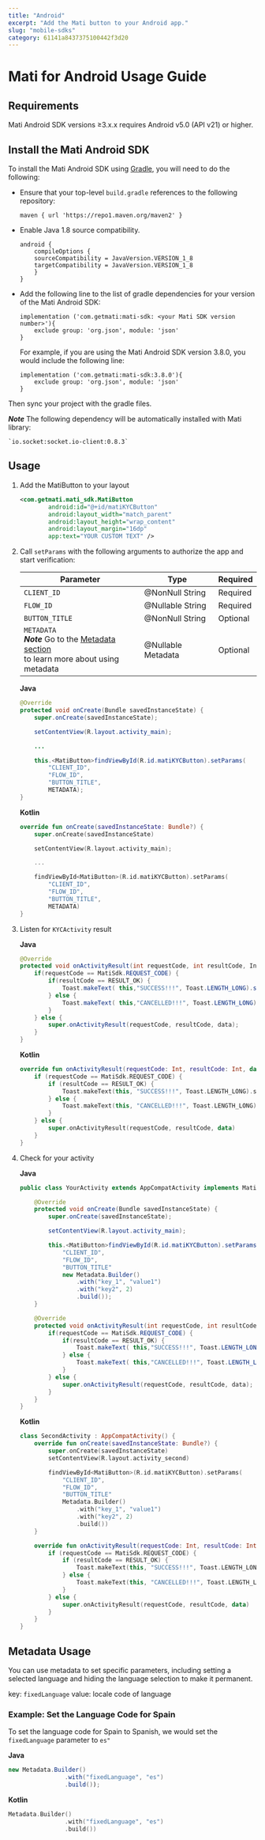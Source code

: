 ```yaml
---
title: "Android"
excerpt: "Add the Mati button to your Android app."
slug: "mobile-sdks"
category: 61141a8437375100442f3d20
---
```


# Mati for Android Usage Guide


## Requirements

Mati Android SDK versions &#8805;3.x.x requires Android v5.0 (API v21) or higher.

## Install the Mati Android SDK

To install the Mati Android SDK using [Gradle](https://gradle.org/), you will need to do the following:

- Ensure that your top-level `build.gradle` references to the following repository:
	```
	maven { url 'https://repo1.maven.org/maven2' }
	```

- Enable Java 1.8 source compatibility.

	```
	android {
	    compileOptions {
		sourceCompatibility = JavaVersion.VERSION_1_8
		targetCompatibility = JavaVersion.VERSION_1_8
	    }
	}
	```

- Add the following line to the list of gradle dependencies for your version of the Mati Android SDK:

	```
	implementation ('com.getmati:mati-sdk: <your Mati SDK version number>'){
		exclude group: 'org.json', module: 'json'
	}
	```

	For example, if you are using the Mati Android SDK version 3.8.0, you would include the following line:

	```
	implementation ('com.getmati:mati-sdk:3.8.0'){
		exclude group: 'org.json', module: 'json'
	}
	```

Then sync your project with the gradle files.

_**Note**_ The following dependency will be automatically installed with Mati library:

    `io.socket:socket.io-client:0.8.3`

## Usage

1. Add the MatiButton to your layout

	```xml
	<com.getmati.mati_sdk.MatiButton
	        android:id="@+id/matiKYCButton"
	        android:layout_width="match_parent"
	        android:layout_height="wrap_content"
	        android:layout_margin="16dp"
	        app:text="YOUR CUSTOM TEXT" />
	```
1.  Call `setParams` with the following arguments to authorize the app and start verification:

	| 	Parameter     | Type                 | Required |
	|---------------|----------------------|----------|
	|  `CLIENT_ID`   | @NonNull String      | Required |
	|  `FLOW_ID`     | @Nullable String     | Required |
	|  `BUTTON_TITLE` | @NonNull String      | Optional |
	|  `METADATA` <br /> _**Note**_ Go to the [Metadata section](#metadata-usage) <br />to learn more about using metadata   | @Nullable Metadata   | Optional |


	**Java**

	```Java
	@Override
	protected void onCreate(Bundle savedInstanceState) {
	    super.onCreate(savedInstanceState);

	    setContentView(R.layout.activity_main);

	    ...

	    this.<MatiButton>findViewById(R.id.matiKYCButton).setParams(
	        "CLIENT_ID",
	        "FLOW_ID",
	        "BUTTON_TITLE",
	        METADATA);
	}
	```

	**Kotlin**

	```kotlin
	override fun onCreate(savedInstanceState: Bundle?) {
	    super.onCreate(savedInstanceState)

	    setContentView(R.layout.activity_main);

	    ...

	    findViewById<MatiButton>(R.id.matiKYCButton).setParams(
	        "CLIENT_ID",
	        "FLOW_ID",
	        "BUTTON_TITLE",
	        METADATA)
	}
	```

1.  Listen for `KYCActivity` result

	**Java**
	```Java
	@Override
	protected void onActivityResult(int requestCode, int resultCode, Intent data) {
	    if(requestCode == MatiSdk.REQUEST_CODE) {
	        if(resultCode == RESULT_OK) {
	            Toast.makeText( this,"SUCCESS!!!", Toast.LENGTH_LONG).show();
	        } else {
	            Toast.makeText( this,"CANCELLED!!!", Toast.LENGTH_LONG).show();
	        }
	    } else {
	        super.onActivityResult(requestCode, resultCode, data);
	    }
	}
	```

	**Kotlin**
	```Kotlin
	override fun onActivityResult(requestCode: Int, resultCode: Int, data: Intent?) {
	    if (requestCode == MatiSdk.REQUEST_CODE) {
	        if (resultCode == RESULT_OK) {
	            Toast.makeText(this, "SUCCESS!!!", Toast.LENGTH_LONG).show()
	        } else {
	            Toast.makeText(this, "CANCELLED!!!", Toast.LENGTH_LONG).show()
	        }
	    } else {
	        super.onActivityResult(requestCode, resultCode, data)
	    }
	}
	```

 1. Check for your activity

	**Java**
	```java
	public class YourActivity extends AppCompatActivity implements MatiCallback {

	    @Override
	    protected void onCreate(Bundle savedInstanceState) {
	        super.onCreate(savedInstanceState);

	        setContentView(R.layout.activity_main);

	        this.<MatiButton>findViewById(R.id.matiKYCButton).setParams(
	            "CLIENT_ID",
	            "FLOW_ID",
	            "BUTTON_TITLE"
	            new Metadata.Builder()
	                .with("key_1", "value1")
	                .with("key2", 2)
	                .build());
	    }

	    @Override
	    protected void onActivityResult(int requestCode, int resultCode, Intent data) {
	        if(requestCode == MatiSdk.REQUEST_CODE) {
	            if(resultCode == RESULT_OK) {
	                Toast.makeText( this,"SUCCESS!!!", Toast.LENGTH_LONG).show();
	            } else {
	                Toast.makeText( this,"CANCELLED!!!", Toast.LENGTH_LONG).show();
	            }
	        } else {
	            super.onActivityResult(requestCode, resultCode, data);
	        }
	    }
	}
	```

	**Kotlin**
	```kotlin
	class SecondActivity : AppCompatActivity() {
	    override fun onCreate(savedInstanceState: Bundle?) {
	        super.onCreate(savedInstanceState)
	        setContentView(R.layout.activity_second)

	        findViewById<MatiButton>(R.id.matiKYCButton).setParams(
	            "CLIENT_ID",
	            "FLOW_ID",
	            "BUTTON_TITLE"
	            Metadata.Builder()
	                .with("key_1", "value1")
	                .with("key2", 2)
	                .build())
	    }

	    override fun onActivityResult(requestCode: Int, resultCode: Int, data: Intent?) {
	        if (requestCode == MatiSdk.REQUEST_CODE) {
	            if (resultCode == RESULT_OK) {
	                Toast.makeText(this, "SUCCESS!!!", Toast.LENGTH_LONG).show()
	            } else {
	                Toast.makeText(this, "CANCELLED!!!", Toast.LENGTH_LONG).show()
	            }
	        } else {
	            super.onActivityResult(requestCode, resultCode, data)
	        }
	    }
	}
	```
## Metadata Usage

You can use metadata to set specific parameters, including setting a selected language and hiding the language selection to make it permanent.

key: `fixedLanguage`
value: locale code of language

### Example: Set the Language Code for Spain

To set the language code for Spain to Spanish, we would set the `fixedLanguage` parameter to `es" `

**Java**

```java
new Metadata.Builder()
                .with("fixedLanguage", "es")
                .build());
```

**Kotlin**
```kotlin
Metadata.Builder()
                .with("fixedLanguage", "es")
                .build())
```
